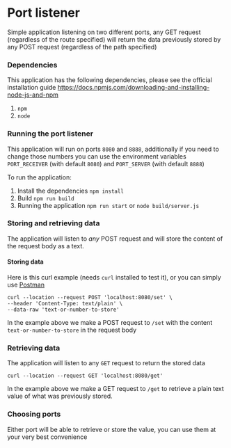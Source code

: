 # Port listener 

Simple application listening on two different ports, any GET request (regardless of the route specified)
 will return the data previously stored by any POST request (regardless of the path specified)

### Dependencies

This application has the following dependencies, please see the official installation guide https://docs.npmjs.com/downloading-and-installing-node-js-and-npm
1. `npm` 
1. `node` 

### Running the port listener 

This application will run on ports `8080` and `8888`, additionally if you need to change those numbers you can use the environment variables `PORT_RECEIVER` (with default `8080`) and `PORT_SERVER` (with default `8888`)

To run the application:

1. Install the dependencies `npm install`
2. Build `npm run build`
3. Running the application `npm run start` or `node build/server.js`

### Storing and retrieving data

The application will listen to _any_ POST request and will store the content of the request body as a text.

#### Storing data
Here is this curl example (needs `curl` installed to test it), or you can simply use [Postman](https://www.postman.com/)

```batch
curl --location --request POST 'localhost:8080/set' \
--header 'Content-Type: text/plain' \
--data-raw 'text-or-number-to-store'
```

In the example above we make a POST request to `/set` with the content `text-or-number-to-store` in the request body  

### Retrieving data

The application will listen to any `GET` request to return the stored data

```batch
curl --location --request GET 'localhost:8080/get'
```

In the example above we make a GET request to `/get` to retrieve a plain text value of what was previously stored.


### Choosing ports

Either port will be able to retrieve or store the value, you can use them at your very best convenience 

